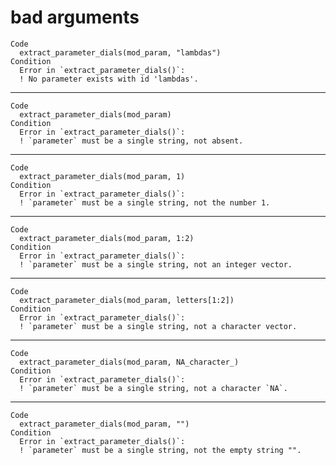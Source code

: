 # bad arguments

    Code
      extract_parameter_dials(mod_param, "lambdas")
    Condition
      Error in `extract_parameter_dials()`:
      ! No parameter exists with id 'lambdas'.

---

    Code
      extract_parameter_dials(mod_param)
    Condition
      Error in `extract_parameter_dials()`:
      ! `parameter` must be a single string, not absent.

---

    Code
      extract_parameter_dials(mod_param, 1)
    Condition
      Error in `extract_parameter_dials()`:
      ! `parameter` must be a single string, not the number 1.

---

    Code
      extract_parameter_dials(mod_param, 1:2)
    Condition
      Error in `extract_parameter_dials()`:
      ! `parameter` must be a single string, not an integer vector.

---

    Code
      extract_parameter_dials(mod_param, letters[1:2])
    Condition
      Error in `extract_parameter_dials()`:
      ! `parameter` must be a single string, not a character vector.

---

    Code
      extract_parameter_dials(mod_param, NA_character_)
    Condition
      Error in `extract_parameter_dials()`:
      ! `parameter` must be a single string, not a character `NA`.

---

    Code
      extract_parameter_dials(mod_param, "")
    Condition
      Error in `extract_parameter_dials()`:
      ! `parameter` must be a single string, not the empty string "".

